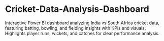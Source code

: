 # Cricket-Data-Analysis-Dashboard
Interactive Power BI dashboard analyzing India vs South Africa cricket data, featuring batting, bowling, and fielding insights with KPIs and visuals. Highlights player runs, wickets, and catches for clear performance analysis.
